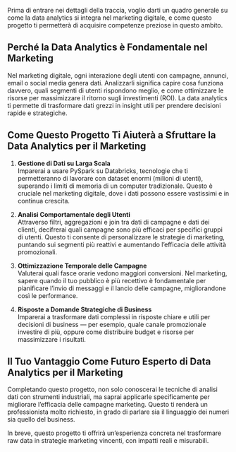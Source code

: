 Prima di entrare nei dettagli della traccia, voglio darti un quadro generale su come la data analytics si integra nel marketing digitale, e come questo progetto ti permetterà di acquisire competenze preziose in questo ambito.

## Perché la Data Analytics è Fondamentale nel Marketing

Nel marketing digitale, ogni interazione degli utenti con campagne, annunci, email o social media genera dati. Analizzarli significa capire cosa funziona davvero, quali segmenti di utenti rispondono meglio, e come ottimizzare le risorse per massimizzare il ritorno sugli investimenti (ROI). La data analytics ti permette di trasformare dati grezzi in insight utili per prendere decisioni rapide e strategiche.

## Come Questo Progetto Ti Aiuterà a Sfruttare la Data Analytics per il Marketing

1. **Gestione di Dati su Larga Scala**  
   Imparerai a usare PySpark su Databricks, tecnologie che ti permetteranno di lavorare con dataset enormi (milioni di utenti), superando i limiti di memoria di un computer tradizionale. Questo è cruciale nel marketing digitale, dove i dati possono essere vastissimi e in continua crescita.

2. **Analisi Comportamentale degli Utenti**  
   Attraverso filtri, aggregazioni e join tra dati di campagne e dati dei clienti, decifrerai quali campagne sono più efficaci per specifici gruppi di utenti. Questo ti consente di personalizzare le strategie di marketing, puntando sui segmenti più reattivi e aumentando l’efficacia delle attività promozionali.

3. **Ottimizzazione Temporale delle Campagne**  
   Valuterai quali fasce orarie vedono maggiori conversioni. Nel marketing, sapere quando il tuo pubblico è più recettivo è fondamentale per pianificare l’invio di messaggi e il lancio delle campagne, migliorandone così le performance.

4. **Risposte a Domande Strategiche di Business**  
   Imparerai a trasformare dati complessi in risposte chiare e utili per decisioni di business — per esempio, quale canale promozionale investire di più, oppure come distribuire budget e risorse per massimizzare i risultati.

## Il Tuo Vantaggio Come Futuro Esperto di Data Analytics per il Marketing

Completando questo progetto, non solo conoscerai le tecniche di analisi dati con strumenti industriali, ma saprai applicarle specificamente per migliorare l’efficacia delle campagne marketing. Questo ti renderà un professionista molto richiesto, in grado di parlare sia il linguaggio dei numeri sia quello del business.

In breve, questo progetto ti offrirà un’esperienza concreta nel trasformare raw data in strategie marketing vincenti, con impatti reali e misurabili.

